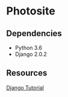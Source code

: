 Photosite
=========

Dependencies
------------

* Python 3.6
* Django 2.0.2

Resources
---------

[Django Tutorial](https://docs.djangoproject.com/fr/2.0/intro/tutorial01)
